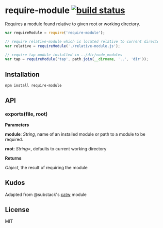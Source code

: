 # require-module [![build status](https://secure.travis-ci.org/thlorenz/require-module.png)](http://travis-ci.org/thlorenz/require-module)

Requires a module found relative to given root or working directory.

```js
var requireModule = require('require-module');

// require relative-module which is located relative to current directory
var relative = requireModule('./relative-module.js');

// require tap module installed in ../dir/node_modules
var tap = requireModule('tap', path.join(__dirname, '..', 'dir'));
```

## Installation

    npm install require-module

## API

### exports(file, root)

**Parameters**

**module**:  *String*,  name of an installed module or path to a module to be required.

**root**:  *String=*,  defaults to current working directory

**Returns**

*Object*,  the result of requiring the module

## Kudos

Adapted from @substack's [catw](https://github.com/substack/catw) module

## License

MIT
